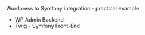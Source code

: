 Wordpress to Symfony integration - practical example

   - WP Admin Backend 
   - Twig - Symfony Front-End
   
